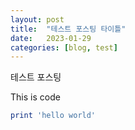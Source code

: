 ```yaml
---
layout: post
title:  "테스트 포스팅 타이틀"
date:   2023-01-29
categories: [blog, test]
---
```


테스트 포스팅

This is code
```ruby
print 'hello world'
```
